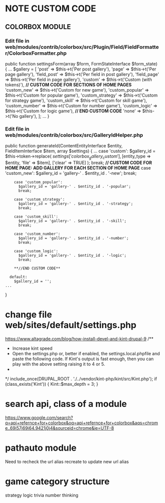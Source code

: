 # NOTE CUSTOM CODE
## COLORBOX MODULE
### Edit file in web/modules/contrib/colorbox/src/Plugin/Field/FieldFormatter/ColorboxFormatter.php

public function settingsForm(array $form, FormStateInterface $form_state) {
    ...
    $gallery = [
      'post' => $this->t('Per post gallery'),
      'page' => $this->t('Per page gallery'),
      'field_post' => $this->t('Per field in post gallery'),
      'field_page' => $this->t('Per field in page gallery'),
      'custom' => $this->t('Custom (with tokens)'),
      **// CUSTOM CODE FOR SECTIONS OF HOME PAGES**
      'custom_new' => $this->t('Custom for new game'),
      'custom_popular' => $this->t('Custom for popular game'),
      'custom_strategy' => $this->t('Custom for strategy game'),
      'custom_skill' => $this->t('Custom for skill game'),
      'custom_number' => $this->t('Custom for number game'),
      'custom_logic' => $this->t('Custom for logic game'),
      **// END CUSTOM CODE**
      'none' => $this->t('No gallery'),
    ];
    ...
}

### Edit file in web/modules/contrib/colorbox/src/GalleryIdHelper.php

public function generateId(ContentEntityInterface $entity, FieldItemInterface $item, array $settings) {
    ...
    case 'custom':
        $gallery_id = $this->token->replace(
          $settings['colorbox_gallery_custom'],
          [$entity_type => $entity, 'file' => $item],
          ['clear' => TRUE]
        );
        break;
        **// CUSTOM CODE FOR HOME PAGE: ADD GALLERY FOR EACH SECTION OF HOME PAGE**
        case 'custom_new':
          $gallery_id = 'gallery-' . $entity_id . '-new';
          break;

        case 'custom_popular':
          $gallery_id = 'gallery-' . $entity_id . '-popular';
          break;
        
        case 'custom_strategy':
          $gallery_id = 'gallery-' . $entity_id . '-strategy';
          break;  
        
        case 'custom_skill':
          $gallery_id = 'gallery-' . $entity_id . '-skill';
          break;  
          
        case 'custom_number':
          $gallery_id = 'gallery-' . $entity_id . '-number';
          break;

        case 'custom_logic':
          $gallery_id = 'gallery-' . $entity_id . '-logic';
          break;
        
        **//END CUSTOM CODE**
        
      default:
        $gallery_id = '';
    ...
}

# change file web/sites/default/settings.php
https://www.altagrade.com/blog/how-install-devel-and-kint-drupal-9
/**
 * Increase kint speed
 * Open the settings.php or, better if enabled, the settings.local.phpfile and paste the following code. If Kint's output is fast enough, then you can play with the above setting raising it to 4 or 5.
 * 
 */
include_once(DRUPAL_ROOT . './../vendor/kint-php/kint/src/Kint.php');
  if (class_exists('Kint')) {
    Kint::$max_depth = 3;
   } 


# search api, class of a module
https://www.google.com/search?q=api+refernce+for+colorbox&oq=api+refernce+for+colorbox&aqs=chrome..69i57j69i64.9421j0j4&sourceid=chrome&ie=UTF-8

# pathauto module
  Need to recheck the url alias recreate to update new url alias

# game category structure
strategy
logic
trivia
number
thinking
